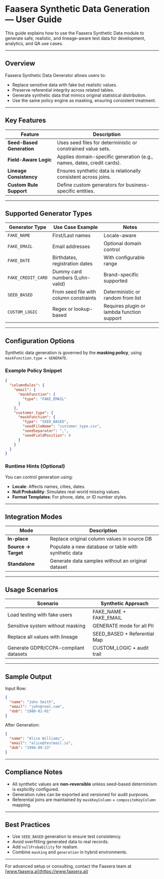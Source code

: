 # Faasera Synthetic Data Generation — User Guide

This guide explains how to use the Faasera Synthetic Data module to generate safe, realistic, and lineage-aware test
data for development, analytics, and QA use cases.

---

## Overview

Faasera Synthetic Data Generator allows users to:

- Replace sensitive data with fake but realistic values.
- Preserve referential integrity across related tables.
- Generate synthetic data that mimics original statistical distribution.
- Use the same policy engine as masking, ensuring consistent treatment.

---

## Key Features

| Feature                   | Description                                                            |
|---------------------------|------------------------------------------------------------------------|
| **Seed-Based Generation** | Uses seed files for deterministic or constrained value sets.           |
| **Field-Aware Logic**     | Applies domain-specific generation (e.g., names, dates, credit cards). |
| **Lineage Consistency**   | Ensures synthetic data is relationally consistent across joins.        |
| **Custom Rule Support**   | Define custom generators for business-specific entities.               |

---

## Supported Generator Types

| Generator Type     | Use Case Example                       | Notes                                      |
|--------------------|----------------------------------------|--------------------------------------------|
| `FAKE_NAME`        | First/Last names                       | Locale-aware                               |
| `FAKE_EMAIL`       | Email addresses                        | Optional domain control                    |
| `FAKE_DATE`        | Birthdates, registration dates         | With configurable range                    |
| `FAKE_CREDIT_CARD` | Dummy card numbers (Luhn-valid)        | Brand-specific supported                   |
| `SEED_BASED`       | From seed file with column constraints | Deterministic or random from list          |
| `CUSTOM_LOGIC`     | Regex or lookup-based                  | Requires plugin or lambda function support |

---

## Configuration Options

Synthetic data generation is governed by the **masking policy**, using `maskFunction.type = GENERATE`.

### Example Policy Snippet

```json
{
  "columnRules": {
    "email": {
      "maskFunction": {
        "type": "FAKE_EMAIL"
      }
    },
    "customer_type": {
      "maskFunction": {
        "type": "SEED_BASED",
        "seedFileName": "customer_type.csv",
        "seedSeparator": ",",
        "seedFieldPosition": 0
      }
    }
  }
}
```

### Runtime Hints (Optional)

You can control generation using:

- **Locale**: Affects names, cities, dates.
- **Null Probability**: Simulates real-world missing values.
- **Format Templates**: For phone, date, or ID number styles.

---

## Integration Modes

| Mode                | Description                                          |
|---------------------|------------------------------------------------------|
| **In-place**        | Replace original column values in source DB          |
| **Source → Target** | Populate a new database or table with synthetic data |
| **Standalone**      | Generate data samples without an original dataset    |

---

## Usage Scenarios

| Scenario                              | Synthetic Approach           |
|---------------------------------------|------------------------------|
| Load testing with fake users          | FAKE_NAME + FAKE_EMAIL       |
| Sensitive system without masking      | GENERATE mode for all PII    |
| Replace all values with lineage       | SEED_BASED + Referential Map |
| Generate GDPR/CCPA-compliant datasets | CUSTOM_LOGIC + audit trail   |

---

## Sample Output

Input Row:

```json
{
  "name": "John Smith",
  "email": "john@real.com",
  "dob": "1980-01-01"
}
```

After Generation:

```json
{
  "name": "Alice Williams",
  "email": "alice@testmail.io",
  "dob": "1994-09-23"
}
```

---

## Compliance Notes

- All synthetic values are **non-reversible** unless seed-based determinism is explicitly configured.
- Generation rules can be exported and versioned for audit purposes.
- Referential joins are maintained by `maskKeyColumn` + `compositeKeyColumn` mapping.

---

## Best Practices

- Use `SEED_BASED` generation to ensure test consistency.
- Avoid overfitting generated data to real records.
- Add `nullProbability` for realism.
- Combine `masking` and `generation` in hybrid environments.

---

For advanced setup or consulting, contact the Faasera team at [www.faasera.ai](https://www.faasera.ai)